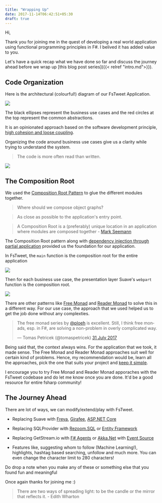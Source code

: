 ```yaml
---
title: "Wrapping Up"
date: 2017-11-14T06:42:51+05:30
draft: true
---
```


Hi,

Thank you for joining me in the quest of developing a real world application using functional programming principles in F#. I belived it has added value to you. 

Let's have a quick recap what we have done so far and discuss the journey ahead before we wrap up [this blog post series]({{< relref "intro.md">}}). 


## Code Organization

Here is the architectural (colourful!) diagram of our FsTweet Application. 

![](/img/fsharp/series/fstweet/fstweet_10_000_ft_view.png)

The black ellipses represent the business use cases and the red circles at the top represent the common abstractions. 

It is an opinionated approach based on the software development principle, [high cohesion and loose coupling](https://thebojan.ninja/2015/04/08/high-cohesion-loose-coupling/). 

Organizing the code around business use cases give us a clarity while trying to understand the system. 

> The code is more often read than written.

![](/img/fsharp/series/fstweet/code_organization_tree.png)

## The Composition Root

We used the [Composition Root Pattern](http://blog.ploeh.dk/2011/07/28/CompositionRoot/) to glue the different modules together. 

> Where should we compose object graphs? 

> As close as possible to the application's entry point.

> A Composition Root is a (preferably) unique location in an application where modules are composed together - [Mark Seemann](https://twitter.com/ploeh)

The Composition Root pattern along with [dependency injection through partial application](https://fsharpforfunandprofit.com/posts/dependency-injection-1/) provided us the foundation for our application. 

In FsTweet, the `main` function is the composition root for the entire application

![](/img/fsharp/series/fstweet/composition_root.png)

Then for each business use case, the presentation layer Suave's `webpart` function is the composition root. 

![](/img/fsharp/series/fstweet/usecase_composition_root.png)

There are other patterns like [Free Monad](http://blog.ploeh.dk/2017/08/07/f-free-monad-recipe/) and [Reader Monad](https://www.youtube.com/watch?v=xPlsVVaMoB0) to solve this in a different way. For our use case, the approach that we used helped us to get the job done without any complexties. 

<blockquote class="twitter-tweet" data-lang="en-gb"><p lang="en" dir="ltr">The free monad series by <a href="https://twitter.com/ploeh?ref_src=twsrc%5Etfw">@ploeh</a> is excellent. Still, I think free monads, esp. in F#, are solving a non-problem in overly complicated way.</p>&mdash; Tomas Petricek (@tomaspetricek) <a href="https://twitter.com/tomaspetricek/status/892037756041523204?ref_src=twsrc%5Etfw">31 July 2017</a></blockquote>
<script async src="https://platform.twitter.com/widgets.js" charset="utf-8"></script>

Being said that, the context always wins. For the application that we took, it made sense. The Free Monad and Reader Monad approaches suit well for certain kind of problems. Hence, my recommendation would be, learn all the approaches, pick the one that suits your project and [keep it simple](https://www.infoq.com/presentations/Simple-Made-Easy). 

I encourage you to try Free Monad and Reader Monad apporaches with the FsTweet codebase and do let me know once you are done. It'd be a good resource for entire fsharp community!
 
## The Journey Ahead

There are lot of ways, we can modify/extend/play with FsTweet. 

* Replacing Suave with [Freya](https://freya.io/), [Girafee](https://github.com/dustinmoris/Giraffe), [ASP.NET Core](https://docs.microsoft.com/en-us/aspnet/core/) 

* Replacing SQLProvider with [Rezoom.SQL](https://github.com/rspeele/Rezoom.SQL) or [Entity Framework](https://docs.microsoft.com/en-us/ef/core/)

* Replacing GetStream.io with [F# Agents](https://fsharpforfunandprofit.com/posts/concurrency-actor-model/) or [Akka.Net](http://getakka.net/) with [Event Source](https://developer.mozilla.org/en-US/docs/Web/API/EventSource)

* Features like, suggesting whom to follow (Machine Learning!), highlights, hashtag based searching, unfollow and much more. You can even change the character limit to 280 characters!

Do drop a note when you make any of these or something else that you found fun and meaningful

Once again thanks for joining me :)

> There are two ways of spreading light: to be the candle or the mirror that reflects it. - Edith Wharton